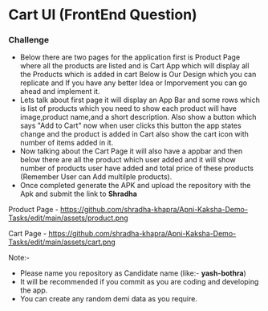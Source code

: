 
# Cart UI (FrontEnd Question)

### Challenge
 - Below there are two pages for the application first is Product Page where all the products are listed and is Cart App which will display all the Products which is added in cart Below is Our Design which you can replicate and If you have any better Idea or Imporvement you can go ahead and implement it.
 - Lets talk about first page it will display an App Bar and some rows which is list of products which you need to show each product will have image,product name,and a short description. Also show a button which says "Add to Cart" now when user clicks this button the app states change and the product is added in Cart also show the cart icon with number of items added in it.
- Now talking about the Cart Page it will also have a appbar and then below there are all the product which user added and it will show number of products user have added and total price of these products (Remember User can Add multilple products).
- Once completed generate the APK and upload the repository with the Apk and submit the link to **Shradha**

Product Page - https://github.com/shradha-khapra/Apni-Kaksha-Demo-Tasks/edit/main/assets/product.png

Cart Page - https://github.com/shradha-khapra/Apni-Kaksha-Demo-Tasks/edit/main/assets/cart.png

Note:- 
- Please name you repository as Candidate name (like:- **yash-bothra**)
- It will be recommended if you commit as you are coding and developing the app.
- You can create any random demi data as you require. 